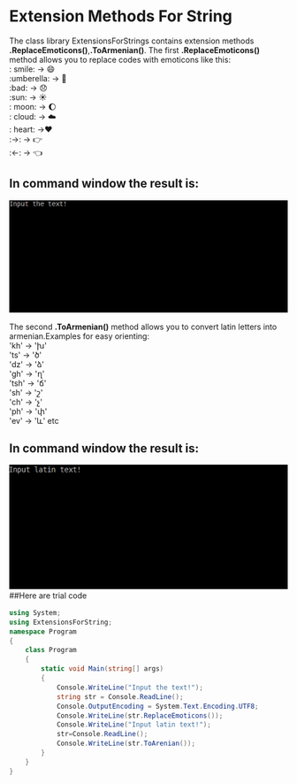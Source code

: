 # Extension Methods For String
The class library ExtensionsForStrings contains extension methods **.ReplaceEmoticons()**,**.ToArmenian()**.
The first **.ReplaceEmoticons()** method allows you to replace codes with emoticons like this: </br>
: smile: -> :smile: </br>
:umberella: -> :closed_umbrella: </br>
:bad: -> :disappointed: </br>
:sun: -> :sunny: </br>
: moon: -> :moon: </br>
: cloud: -> :cloud:</br>
: heart: ->:heart:</br>
:->: -> :point_right:</br>
:<-: -> :point_left: </br>

## In command window the result is:
![result](https://github.com/marysahakyan/ExtensionsForString/blob/master/mygif.gif)

The second **.ToArmenian()** method allows you to convert latin letters into armenian.Examples for easy orienting:</br>
'kh' -> 'խ' </br>
'ts' -> 'ծ' </br>
'dz' -> 'ձ' </br>
'gh' -> 'ղ' </br>
'tsh' -> 'ճ' </br>
'sh' -> 'շ' </br>
'ch' -> 'չ' </br>
'ph' -> 'փ' </br>
'ev' -> 'և' etc</br> 
## In command window the result is:
![result](https://github.com/marysahakyan/ExtensionsForString/blob/master/toarm.gif)
##Here are trial code
```cs
using System;
using ExtensionsForString;
namespace Program
{
    class Program
    {
        static void Main(string[] args)
        {      
            Console.WriteLine("Input the text!");
            string str = Console.ReadLine();
            Console.OutputEncoding = System.Text.Encoding.UTF8;
            Console.WriteLine(str.ReplaceEmoticons());
            Console.WriteLine("Input latin text!");
            str=Console.ReadLine();
            Console.WriteLine(str.ToArenian());
        }
    }
}
```
